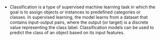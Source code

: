 * Classification is a type of supervised machine learning task in which the goal is to assign objects or instances to predefined categories or classes. In supervised learning, the model learns from a dataset that contains input-output pairs, where the output (or target) is a discrete value representing the class label. Classification models can be used to predict the class of an object based on its input features.
